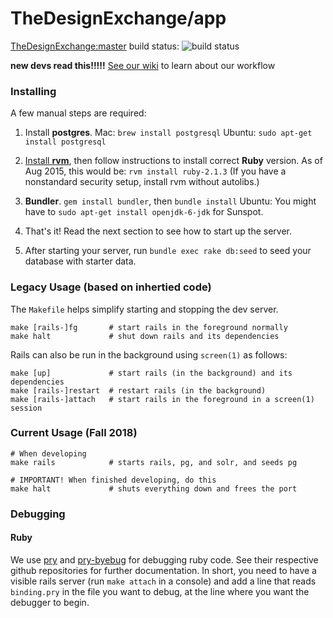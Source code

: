 TheDesignExchange/app
=====================

[TheDesignExchange:master][] build status:
![build status][]

 [TheDesignExchange:master]: https://github.com/TheDesignExchange/thedesignexchange/tree/master
 [build status]: https://travis-ci.org/TheDesignExchange/thedesignexchange.svg
 
 **new devs read this!!!!!**
 [See our wiki] to learn about our workflow
 
 [See our wiki]: https://github.com/TheDesignExchange/app/wiki

### Installing

A few manual steps are required:

1. Install **postgres**.
   Mac: `brew install postgresql`
   Ubuntu: `sudo apt-get install postgresql`

2. [Install **rvm**], then follow instructions to install correct **Ruby** version.
   As of Aug 2015, this would be: `rvm install ruby-2.1.3`
   (If you have a nonstandard security setup, install rvm without autolibs.)

3. **Bundler**. `gem install bundler`, then `bundle install`
   Ubuntu: You might have to `sudo apt-get install openjdk-6-jdk` for Sunspot.

4. That's it! Read the next section to see how to start up the server.
5. After starting your server, run `bundle exec rake db:seed` to seed your database with starter data.

 [install **rvm**]: https://rvm.io/rvm/install

### Legacy Usage (based on inhertied code)

The `Makefile` helps simplify starting and stopping the dev server.

```
make [rails-]fg       # start rails in the foreground normally
make halt             # shut down rails and its dependencies
```

Rails can also be run in the background using `screen(1)` as follows:
```
make [up]             # start rails (in the background) and its dependencies
make [rails-]restart  # restart rails (in the background)
make [rails-]attach   # start rails in the foreground in a screen(1) session
```

### Current Usage (Fall 2018)
```
# When developing
make rails            # starts rails, pg, and solr, and seeds pg

# IMPORTANT! When finished developing, do this
make halt             # shuts everything down and frees the port
```

### Debugging

#### Ruby

We use [pry](https://github.com/pry/pry) and
[pry-byebug](https://github.com/deivid-rodriguez/pry-byebug) for debugging ruby
code. See their respective github repositories for further documentation. In
short, you need to have a visible rails server (run `make attach` in a console)
and add a line that reads `binding.pry` in the file you want to debug, at the
line where you want the debugger to begin.
